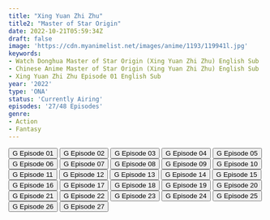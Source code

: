```yaml
---
title: "Xing Yuan Zhi Zhu"
title2: "Master of Star Origin"
date: 2022-10-21T05:59:34Z
draft: false
image: 'https://cdn.myanimelist.net/images/anime/1193/119941l.jpg'
keywords:
- Watch Donghua Master of Star Origin (Xing Yuan Zhi Zhu) English Sub
- Chinese Anime Master of Star Origin (Xing Yuan Zhi Zhu) English Sub
- Xing Yuan Zhi Zhu Episode 01 English Sub
year: '2022'
type: 'ONA'
status: 'Currently Airing'
episodes: '27/48 Episodes'
genre:
- Action
- Fantasy
---
```


<div class="d-g gg-5 gtc-r ai-c">
<button onclick="window.open('?gog=xing-yuan-zhi-zhu-episode-1','_blank')">G Episode 01</button>
<button onclick="window.open('?gog=xing-yuan-zhi-zhu-episode-2','_blank')">G Episode 02</button>
<button onclick="window.open('?gog=xing-yuan-zhi-zhu-episode-3','_blank')">G Episode 03</button>
<button onclick="window.open('?gog=xing-yuan-zhi-zhu-episode-4','_blank')">G Episode 04</button>
<button onclick="window.open('?gog=xing-yuan-zhi-zhu-episode-5','_blank')">G Episode 05</button>
<button onclick="window.open('?gog=xing-yuan-zhi-zhu-episode-6','_blank')">G Episode 06</button>
<button onclick="window.open('?gog=xing-yuan-zhi-zhu-episode-7','_blank')">G Episode 07</button>
<button onclick="window.open('?gog=xing-yuan-zhi-zhu-episode-8','_blank')">G Episode 08</button>
<button onclick="window.open('?gog=xing-yuan-zhi-zhu-episode-9','_blank')">G Episode 09</button>
<button onclick="window.open('?gog=xing-yuan-zhi-zhu-episode-10','_blank')">G Episode 10</button>
<button onclick="window.open('?gog=xing-yuan-zhi-zhu-episode-11','_blank')">G Episode 11</button>
<button onclick="window.open('?gog=xing-yuan-zhi-zhu-episode-12','_blank')">G Episode 12</button>
<button onclick="window.open('?gog=xing-yuan-zhi-zhu-episode-13','_blank')">G Episode 13</button>
<button onclick="window.open('?gog=xing-yuan-zhi-zhu-episode-14','_blank')">G Episode 14</button>
<button onclick="window.open('?gog=xing-yuan-zhi-zhu-episode-15','_blank')">G Episode 15</button>
<button onclick="window.open('?gog=xing-yuan-zhi-zhu-episode-16','_blank')">G Episode 16</button>
<button onclick="window.open('?gog=xing-yuan-zhi-zhu-episode-17','_blank')">G Episode 17</button>
<button onclick="window.open('?gog=xing-yuan-zhi-zhu-episode-18','_blank')">G Episode 18</button>
<button onclick="window.open('?gog=xing-yuan-zhi-zhu-episode-19','_blank')">G Episode 19</button>
<button onclick="window.open('?gog=xing-yuan-zhi-zhu-episode-20','_blank')">G Episode 20</button>
<button onclick="window.open('?gog=xing-yuan-zhi-zhu-episode-21','_blank')">G Episode 21</button>
<button onclick="window.open('?gog=xing-yuan-zhi-zhu-episode-22','_blank')">G Episode 22</button>
<button onclick="window.open('?gog=xing-yuan-zhi-zhu-episode-23','_blank')">G Episode 23</button>
<button onclick="window.open('?gog=xing-yuan-zhi-zhu-episode-24','_blank')">G Episode 24</button>
<button onclick="window.open('?gog=xing-yuan-zhi-zhu-episode-25','_blank')">G Episode 25</button>
<button onclick="window.open('?gog=xing-yuan-zhi-zhu-episode-26','_blank')">G Episode 26</button>
<button onclick="window.open('?gog=xing-yuan-zhi-zhu-episode-27','_blank')">G Episode 27</button>
</div>
